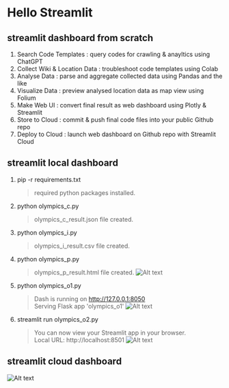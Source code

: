# Hello Streamlit

## streamlit dashboard from scratch

1. Search Code Templates : query codes for crawling & anayltics using ChatGPT
2. Collect Wiki & Location Data : troubleshoot code templates using Colab
3. Analyse Data : parse and aggregate collected data using Pandas and the like
4. Visualize Data : preview analysed location data as map view using Folium
5. Make Web UI : convert final result as web dashboard using Plotly & Streamlit
6. Store to Cloud : commit & push final code files into your public Github repo
7. Deploy to Cloud : launch web dashboard on Github repo with Streamlit Cloud

## streamlit local dashboard

1. pip -r requirements.txt
    > required python packages installed.
2. python olympics_c.py
    > olympics_c_result.json file created.
3. python olympics_i.py
    > olympics_i_result.csv file created.
4. python olympics_p.py
    > olympics_p_result.html file created.
    > ![Alt text](https://github.com/toweringcloud/hello-streamlit/blob/master/olympics_p_result.png)
5. python olympics_o1.py
    > Dash is running on http://127.0.0.1:8050<br>
    > Serving Flask app 'olympics_o1'
    > ![Alt text](https://github.com/toweringcloud/hello-streamlit/blob/master/olympics_o1_result.png)
6. streamlit run olympics_o2.py
    > You can now view your Streamlit app in your browser.<br>
    > Local URL: http://localhost:8501
    > ![Alt text](https://github.com/toweringcloud/hello-streamlit/blob/master/olympics_o2_result.png)

## streamlit cloud dashboard

![Alt text](https://github.com/toweringcloud/hello-streamlit/blob/master/olympics_o2_result_map.png)
